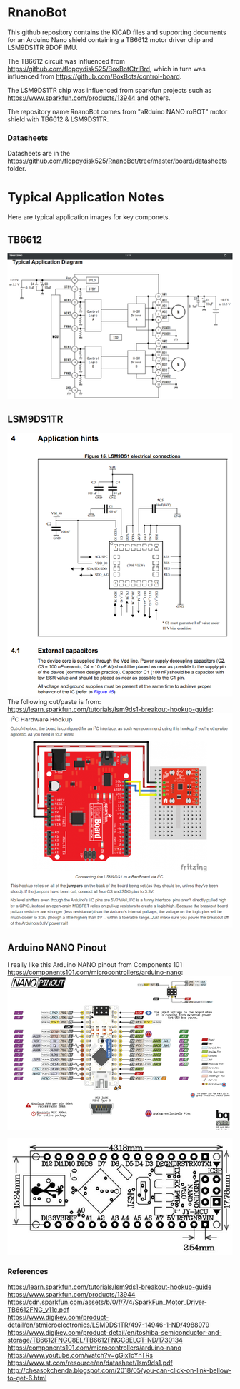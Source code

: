 # RnanoBot
This github repository contains the KiCAD files and supporting documents for an Arduino Nano shield containing a TB6612 motor driver chip and LSM9DS1TR 9DOF IMU.  

The TB6612 circuit was influenced from https://github.com/floppydisk525/BoxBotCtrlBrd, which in turn was influenced from https://github.com/BoxBots/control-board.  

The LSM9DS1TR chip was influenced from sparkfun projects such as https://www.sparkfun.com/products/13944 and others.  

The repository name RnanoBot comes from "aRduino NANO roBOT" motor shield with TB6612 &amp; LSM9DS1TR.  

### Datasheets  
Datasheets are in the https://github.com/floppydisk525/RnanoBot/tree/master/board/datasheets folder.  
# Typical Application Notes  
Here are typical application images for key componets.  
## TB6612  
![alt text][tb6612]  
## LSM9DS1TR  
![alt text][lsm9ds1]  
The following cut/paste is from:  https://learn.sparkfun.com/tutorials/lsm9ds1-breakout-hookup-guide:  
![alt text][lsm9ds1_spark]  

## Arduino NANO Pinout  
I really like this Arduino NANO pinout from Components 101 https://components101.com/microcontrollers/arduino-nano:  
![alt text][ardnano]

![alt text][ard_dim]

### References
https://learn.sparkfun.com/tutorials/lsm9ds1-breakout-hookup-guide  
https://www.sparkfun.com/products/13944  
https://cdn.sparkfun.com/assets/b/0/f/7/4/SparkFun_Motor_Driver-TB6612FNG_v11c.pdf  
https://www.digikey.com/product-detail/en/stmicroelectronics/LSM9DS1TR/497-14946-1-ND/4988079  
https://www.digikey.com/product-detail/en/toshiba-semiconductor-and-storage/TB6612FNGC8EL/TB6612FNGC8ELCT-ND/1730134  
https://components101.com/microcontrollers/arduino-nano  
https://www.youtube.com/watch?v=gGix1oYhTRs  
https://www.st.com/resource/en/datasheet/lsm9ds1.pdf  
http://cheasokchenda.blogspot.com/2018/05/you-can-click-on-link-bellow-to-get-6.html  


[tb6612]:/board/datasheets/tb6612%20typical%20application%20diagram.PNG "TB6612 Typical Application Diagram"
[lsm9ds1]:/board/datasheets/lsm9ds1%20application%20hints.PNG "LSM9DS1TR Application Hint from Datasheet"
[lsm9ds1_spark]:/board/datasheets/sparkfun%20i2c%20wiring%20image.PNG "LSM9DS1TR Spark Fun I2C Wiring example"
[ardnano]:/board/datasheets/Arduino-Nano-Pinout.png "Arduino NANO Pinout from Components 101"
[ard_dim]:/board/datasheets/arduino%20nano%20dim.PNG "Arduino Physical Dimensions"